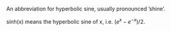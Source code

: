 An abbreviation for hyperbolic sine, usually pronounced ’shine’.

sinh(x) means the hyperbolic sine of x, i.e. $(e^{x}-e^{-x})/2.$
